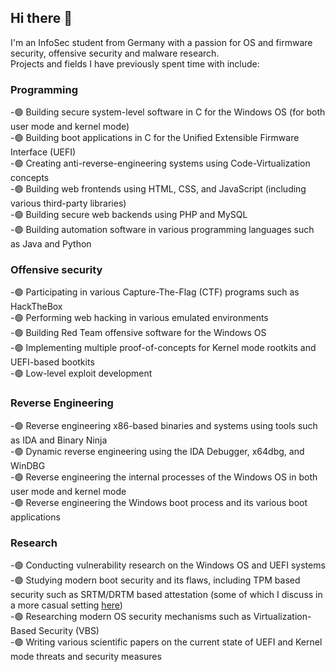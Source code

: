 ## Hi there 👋

I'm an InfoSec student from Germany with a passion for OS and firmware security, offensive security and malware research.  
Projects and fields I have previously spent time with include:  

### Programming
-🟢 Building secure system-level software in C for the Windows OS (for both user mode and kernel mode)  
-🟢 Building boot applications in C for the Unified Extensible Firmware Interface (UEFI)  
-🟢 Creating anti-reverse-engineering systems using Code-Virtualization concepts  
-🟢 Building web frontends using HTML, CSS, and JavaScript (including various third-party libraries)  
-🟢 Building secure web backends using PHP and MySQL  
-🟢 Building automation software in various programming languages such as Java and Python  

### Offensive security
-🟢 Participating in various Capture-The-Flag (CTF) programs such as HackTheBox  
-🟢 Performing web hacking in various emulated environments  
-🟢 Building Red Team offensive software for the Windows OS  
-🟢 Implementing multiple proof-of-concepts for Kernel mode rootkits and UEFI-based bootkits  
-🟢 Low-level exploit development  

### Reverse Engineering
-🟢 Reverse engineering x86-based binaries and systems using tools such as IDA and Binary Ninja  
-🟢 Dynamic reverse engineering using the IDA Debugger, x64dbg, and WinDBG  
-🟢 Reverse engineering the internal processes of the Windows OS in both user mode and kernel mode  
-🟢 Reverse engineering the Windows boot process and its various boot applications  

### Research
-🟢 Conducting vulnerability research on the Windows OS and UEFI systems  
-🟢 Studying modern boot security and its flaws, including TPM based security such as SRTM/DRTM based attestation (some of which I discuss in a more casual setting [here](https://never-unsealed.gitbook.io/blog))  
-🟢 Researching modern OS security mechanisms such as Virtualization-Based Security (VBS)  
-🟢 Writing various scientific papers on the current state of UEFI and Kernel mode threats and security measures  

<!--
**never-unsealed/never-unsealed** is a ✨ _special_ ✨ repository because its `README.md` (this file) appears on your GitHub profile.

Here are some ideas to get you started:

- 🔭 I’m currently working on ...
- 🌱 I’m currently learning ...
- 👯 I’m looking to collaborate on ...
- 🤔 I’m looking for help with ...
- 💬 Ask me about ...
- 📫 How to reach me: ...
- 😄 Pronouns: ...
- ⚡ Fun fact: ...
-->
